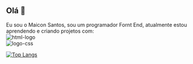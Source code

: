 ## Olá 👋

Eu sou o Maicon Santos, sou um programador Fornt End, atualmente estou aprendendo e criando projetos com:
<br>
<img src="https://img.shields.io/badge/HTML5-E34F26?style=for-the-badge&logo=html5&logoColor=white" alt="html-logo"/><br>
<img src="https://img.shields.io/badge/CSS-239120?&style=for-the-badge&logo=css3&logoColor=white" alt="logo-css" /><br>

[![Top Langs](https://github-readme-stats.vercel.app/api/top-langs/?username=Maicon501)](https://github.com/anuraghazra/github-readme-stats)
